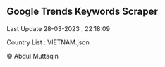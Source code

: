 

## Google Trends Keywords Scraper 
 
Last Update 28-03-2023 , 22:18:09

Country List :
VIETNAM.json



© Abdul Muttaqin 
